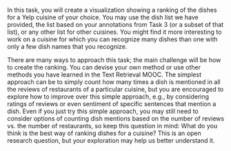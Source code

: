 In this task, you will create a visualization showing a ranking of the dishes for a Yelp cuisine of your choice. You may use the dish list we have provided, the list based on your annotations from Task 3 (or a subset of that list), or any other list for other cuisines. You might find it more interesting to work on a cuisine for which you can recognize many dishes than one with only a few dish names that you recognize. 

There are many ways to approach this task; the main challenge will be how to create the ranking. You can devise your own method or use other methods you have learned in the Text Retrieval MOOC. The simplest approach can be to simply count how many times a dish is mentioned in all the reviews of restaurants of a particular cuisine, but you are encouraged to explore how to improve over this simple approach, e.g., by considering ratings of reviews or even sentiment of specific sentences that mention a dish. Even if you just try this simple approach, you may still need to consider options of counting dish mentions based on the number of reviews vs. the number of restaurants, so keep this question in mind: What do you think is the best way of ranking dishes for a cuisine? This is an open research question, but your exploration may help us better understand it. 
